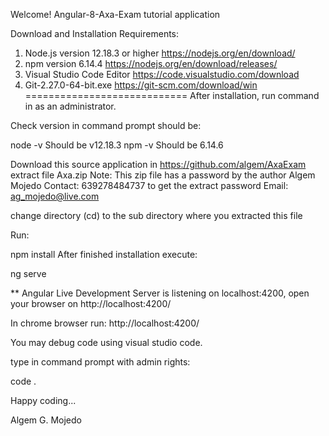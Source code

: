 Welcome! 
Angular-8-Axa-Exam tutorial application


Download and Installation Requirements:
1.  Node.js version 12.18.3 or higher   https://nodejs.org/en/download/
2.  npm version 6.14.4          	https://nodejs.org/en/download/releases/
3.  Visual Studio Code Editor		https://code.visualstudio.com/download
4.  Git-2.27.0-64-bit.exe		https://git-scm.com/download/win
============================
After installation, run command in as an administrator.

Check version in command prompt should be:

node -v   Should be v12.18.3
npm -v    Should be 6.14.6


Download this source application in
https://github.com/algem/AxaExam
extract file Axa.zip
Note:  This zip file has a password by the author Algem Mojedo 
Contact: 639278484737  to get the extract password
Email: ag_mojedo@live.com

change directory (cd) to the sub directory where you extracted this file

Run:

npm install 
After finished installation execute:

ng serve

** Angular Live Development Server is listening on localhost:4200, open your browser on 
http://localhost:4200/ 

In chrome browser run:
http://localhost:4200/ 

You may debug code using visual studio code.

type in command prompt with admin rights:

code . 

Happy coding...

Algem G. Mojedo


